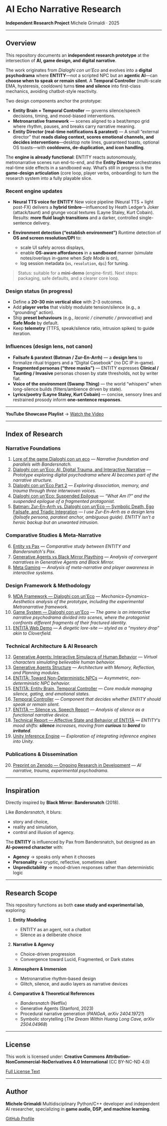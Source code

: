 # AI Echo Narrative Research

**Independent Research Project**
Michele Grimaldi · 2025

---

## Overview

This repository documents an **independent research prototype** at the intersection of **AI, game design, and digital narrative**.

The work originates from *Dialoghi con un’Eco* and evolves into a **digital psychodrama** where **ENTITY**—not a scripted NPC but an **agentic AI**—can **choose when to speak or remain silent**. A **Temporal Controller** (multi-scale EMA, hysteresis, cooldown) turns **time and silence** into first-class mechanics, avoiding chatbot-style reactivity.

Two design components anchor the prototype:

* **Entity Brain + Temporal Controller** — governs silence/speech decisions, timing, and mood-biased interventions.
* **Metronarrative framework** — scenes aligned to a beat/tempo grid where rhythm, pauses, and breaks carry narrative meaning.
* **Entity Director (real-time notifications & paratext)** — A small “external director” that **reads dialog context, scores emotional channels, and decides interventions**—desktop note lines, guaranteed toasts, optional OS toasts—with **cooldowns, de-duplication, and icon handling**.

The **engine is already functional**: ENTITY reacts autonomously, metronarrative scenes run end-to-end, and the **Entity Director** orchestrates real-time side effects in a sandboxed way. What’s still in progress is the **game-design articulation** (core loop, player verbs, onboarding) to turn the research system into a fully playable slice.

### Recent engine updates

* **Neural TTS voice for ENTITY**
  New voice pipeline (Neural TTS + light post-FX) delivers a **hybrid timbre**—influenced by Heath Ledger’s Joker (attack/taunt) and grunge vocal textures (Layne Staley, Kurt Cobain). Results: **more fluid laugh transitions** and a darker, controlled single-sentence delivery.

* **Environment detection (“establish environment”)**
  Runtime detection of **OS and screen resolution/DPI** to:

  * scale UI safely across displays,
  * enable **OS-aware affordances** in a **sandboxed** manner (simulate notes/overlays in-game when *Safe Mode* is on),
  * log session metadata (`os`, `resolution`, `dpi`) for tuning.

> Status: suitable for a **mini-demo** (engine-first). Next steps: packaging, safe defaults, and a clearer core loop.

### Design status (in progress)

* Define a **20–30 min vertical slice** with 2–3 outcomes.
* Add **player verbs** that visibly modulate tension/silence (e.g., a “grounding” action).
* Ship **preset behaviours** (e.g., *laconic / cinematic / provocative*) and **Safe Mode** by default.
* Keep **telemetry** (TTFS, speak/silence ratio, intrusion spikes) to guide iteration.

### Influences (design lens, not canon)

* **Failsafe & paratext (Batman / Zur-En-Arrh)** — a **design lens** to formalize ritual triggers and a “Digital Casebook” (no DC IP in-game).
* **Fragmented personas (“three masks”)** — ENTITY expresses **Clinical / Taunting / Invasive** personas chosen by state thresholds, not by writer fiat.
* **Voice of the environment (Swamp Thing)** — the world “whispers” when long-silence builds (filters/ambience driven by state).
* **Lyrics/poetry (Layne Staley, Kurt Cobain)** — concise, sensory lines and restrained prosody inform **one-sentence responses**.

---

**YouTube Showcase Playlist** → [Watch the Video](https://www.youtube.com/watch?v=0Y-_Rt0oZkU&list=PLgKASgLUSpNYKyusWO6iHcxTe-odeIho1)

---

## Index of Research

### Narrative Foundations

1. [Lore of the game Dialoghi con un eco](https://github.com/Mike014/AI-Echo-Narrative-Research/blob/main/narrative-parallels-bandersnatch-dialoghi.md) — *Narrative foundation and parallels with Bandersnatch.*
2. [Dialoghi con un'Eco: AI, Digital Trauma, and Interactive Narrative](https://medium.com/@mikgrimaldi7/dialoghi-con-uneco-ai-digital-trauma-and-interactive-narrative-4e818c451d8e) — *Prototype exploring digital psychodrama where AI becomes part of the narrative structure.*
3. [Dialoghi con un'Eco Part 2](https://medium.com/@mikgrimaldi7/dialogues-with-an-echo-digital-trauma-and-interactive-narrative-3aedb850eea4) — *Exploring dissociation, memory, and trauma through three interwoven voices.*
4. [Dialoghi con un'Eco: Suspended Epilogue](https://medium.com/@mikgrimaldi7/dialoghi-con-uneco-560299e444be) — *“What Am I?” and the suspended epilogue of a fragmented protagonist.*
5. [Batman: Zur-En-Arrh vs. Dialoghi con un’Eco — Symbolic Death, Ego Failsafe, and Triadic Integration](https://medium.com/@mikgrimaldi7/batman-zur-en-arrh-vs-dialoghi-con-uneco-symbolic-death-ego-failsafe-and-triadic-integration-6cc5f8fe68c5) — *I use Zur-En-Arrh as a design lens (failsafe persona, paratext anchor, ambiguous guide). ENTITY isn’t a heroic backup but an unwanted intrusion.*

### Comparative Studies & Meta-Narrative

6. [Entity vs Pax](https://github.com/Mike014/AI-Echo-Narrative-Research/blob/main/The-Entity-vs-Pax.md) — *Comparative study between ENTITY and Bandersnatch's Pax.*
7. [Generative Agents vs Black Mirror Plaything](https://github.com/Mike014/AI-Echo-Narrative-Research/blob/main/Generative_Agents_vs_Black_Mirror_Plaything_Analysis.md) — *Analysis of convergent narratives in Generative Agents and Black Mirror.*
8. [Meta Gaming](https://github.com/Mike014/AI-Echo-Narrative-Research/blob/main/Meta-Gaming.md) — *Analysis of meta-narrative and player awareness in interactive systems.*

### Design Framework & Methodology

9. [MDA Framework — Dialoghi con un'Eco](https://github.com/Mike014/AI-Echo-Narrative-Research/blob/main/MDA.ipynb) — *Mechanics–Dynamics–Aesthetics analysis of the prototype, including the experimental Metronarrative framework.*
10. [Game System — Dialoghi con un'Eco](https://github.com/Mike014/AI-Echo-Narrative-Research/blob/main/Game-System.ipynb) — *The game is an interactive narrative psychodrama divided into scenes, where the protagonist confronts different fragments of their fractured identity.*
11. [ENTITÀ Web Demo](https://github.com/Mike014/AI-Echo-Narrative-Research/blob/main/Entit%C3%A0_Web_Demo_Attempt1.ipynb) — *A diegetic lore-site — styled as a “mystery drop” akin to Cloverfield.*

### Technical Architecture & AI Research

12. [Generative Agents: Interactive Simulacra of Human Behavior](https://github.com/Mike014/AI-Echo-Narrative-Research/blob/main/Research/Generative-Agents-Interactive-Simulacra-of-Human-Behavior.ipynb) — *Virtual characters simulating believable human behavior.*
13. [Generative Agents Structure](https://github.com/Mike014/AI-Echo-Narrative-Research/blob/main/Generative-Agents.ipynb) — *Architecture with Memory, Reflection, and Planning modules.*
14. [ENTITÀ: Toward Non-Deterministic NPCs](https://github.com/Mike014/AI-Echo-Narrative-Research/blob/main/ENTIT%C3%80-Non-Deterministic-NPCs.ipynb) — *Asymmetric, non-deterministic NPC behavior.*
15. [ENTITÀ: Entity Brain, Temporal Controller](https://github.com/Mike014/AI-Echo-Narrative-Research/blob/main/entita-brain-temporal-controller.md) — *Core module managing silence, gating, and emotional states.*
16. [Temporal Controller](https://github.com/Mike014/AI-Echo-Narrative-Research/blob/main/TemporalController.md) — *Component that decides whether ENTITY should speak or remain silent.*
17. [ENTITÀ — Silence vs. Speech Report](https://github.com/Mike014/AI-Echo-Narrative-Research/blob/main/ENTITY-Gate-Metrics-Report.md) — *Analysis of silence as a functional narrative device.*
18. [Technical Report — Affective State and Behavior of ENTITÀ](https://github.com/Mike014/AI-Echo-Narrative-Research/blob/main/Report%E2%80%94Affective-state-and-behavior-of-ENTITY.ipynb) — *ENTITY’s mood shifts: **silence** increases, moving from **curious** to **bored** to **irritated**.*
19. [Unity Inference Engine](https://github.com/Mike014/AI-Echo-Narrative-Research/blob/main/Unity-Inference-AI-Engine/Unity-Inference-Engine.ipynb) — *Exploration of integrating inference engines into Unity.*

### Publications & Dissemination

20. [Preprint on Zenodo — Ongoing Research in Development](https://zenodo.org/records/17198849) — *AI narrative, trauma, experimental psychodrama.*

---

## Inspiration

Directly inspired by **Black Mirror: Bandersnatch** (2018).

Like *Bandersnatch*, it blurs:

* story and choice,
* reality and simulation,
* control and illusion of agency.

The **ENTITY** is influenced by Pax from Bandersnatch, but designed as an **AI-powered character** with:

* **Agency** → speaks only when it chooses
* **Personality** → cryptic, reflective, sometimes silent
* **Unpredictability** → mood-driven responses rather than deterministic logic

---

## Research Scope

This repository functions as both **case study and experimental lab**, exploring:

1. **Entity Modeling**

   * ENTITY as an agent, not a chatbot
   * Silence as a deliberate choice

2. **Narrative & Agency**

   * Choice-driven progression
   * Convergence toward Lucid, Fragmented, or Dark states

3. **Atmosphere & Immersion**

   * Metronarrative rhythm-based design
   * Glitch, silence, and audio layers as narrative devices

4. **Comparative & Theoretical References**

   * *Bandersnatch* (Netflix)
   * Generative Agents (Stanford, 2023)
   * Procedural narrative generation (*PANGeA, arXiv 2404.19721*)
   * Symbolic storytelling (*The Dream Within Huang Long Cave, arXiv 2504.04968*)

---

## License

This work is licensed under:
**Creative Commons Attribution-NonCommercial-NoDerivatives 4.0 International**
(CC BY-NC-ND 4.0)

[Full License Text](https://creativecommons.org/licenses/by-nc-nd/4.0/)

---

## Author

**Michele Grimaldi**
Multidisciplinary Python/C++ developer and independent AI researcher,
specializing in **game audio, DSP, and machine learning**.

[GitHub Profile](https://github.com/Mike014)


